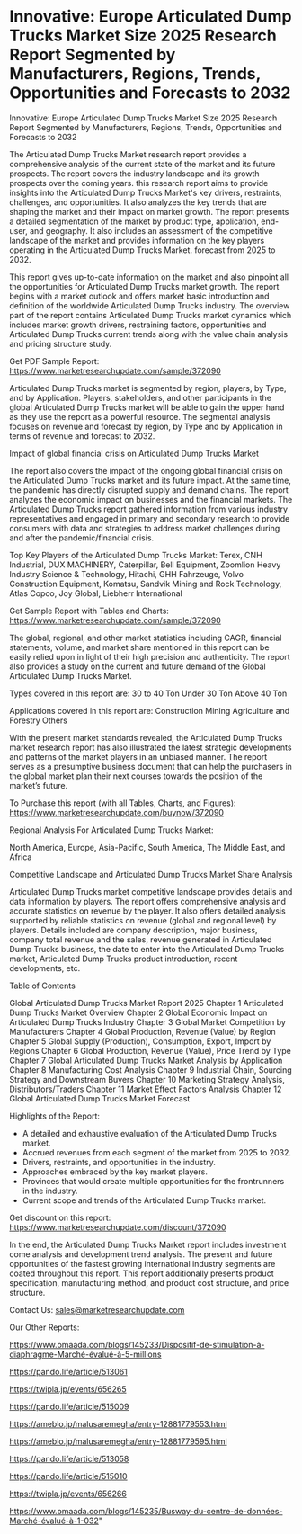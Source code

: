 # Innovative: Europe Articulated Dump Trucks Market Size 2025 Research Report Segmented by Manufacturers, Regions, Trends, Opportunities and Forecasts to 2032
 Innovative: Europe Articulated Dump Trucks Market Size 2025 Research Report Segmented by Manufacturers, Regions, Trends, Opportunities and Forecasts to 2032

The Articulated Dump Trucks Market research report provides a comprehensive analysis of the current state of the market and its future prospects. The report covers the industry landscape and its growth prospects over the coming years. this research report aims to provide insights into the Articulated Dump Trucks Market's key drivers, restraints, challenges, and opportunities. It also analyzes the key trends that are shaping the market and their impact on market growth. The report presents a detailed segmentation of the market by product type, application, end-user, and geography. It also includes an assessment of the competitive landscape of the market and provides information on the key players operating in the Articulated Dump Trucks Market. forecast from 2025 to 2032.

This report gives up-to-date information on the market and also pinpoint all the opportunities for Articulated Dump Trucks market growth. The report begins with a market outlook and offers market basic introduction and definition of the worldwide Articulated Dump Trucks industry. The overview part of the report contains Articulated Dump Trucks market dynamics which includes market growth drivers, restraining factors, opportunities and Articulated Dump Trucks current trends along with the value chain analysis and pricing structure study.

Get PDF Sample Report: https://www.marketresearchupdate.com/sample/372090

Articulated Dump Trucks market is segmented by region, players, by Type, and by Application. Players, stakeholders, and other participants in the global Articulated Dump Trucks market will be able to gain the upper hand as they use the report as a powerful resource. The segmental analysis focuses on revenue and forecast by region, by Type and by Application in terms of revenue and forecast to 2032.

Impact of global financial crisis on Articulated Dump Trucks Market

The report also covers the impact of the ongoing global financial crisis on the Articulated Dump Trucks market and its future impact. At the same time, the pandemic has directly disrupted supply and demand chains. The report analyzes the economic impact on businesses and the financial markets. The Articulated Dump Trucks report gathered information from various industry representatives and engaged in primary and secondary research to provide consumers with data and strategies to address market challenges during and after the pandemic/financial crisis.

Top Key Players of the Articulated Dump Trucks Market:
Terex, CNH Industrial, DUX MACHINERY, Caterpillar, Bell Equipment, Zoomlion Heavy Industry Science & Technology, Hitachi, GHH Fahrzeuge, Volvo Construction Equipment, Komatsu, Sandvik Mining and Rock Technology, Atlas Copco, Joy Global, Liebherr International


Get Sample Report with Tables and Charts: https://www.marketresearchupdate.com/sample/372090

The global, regional, and other market statistics including CAGR, financial statements, volume, and market share mentioned in this report can be easily relied upon in light of their high precision and authenticity. The report also provides a study on the current and future demand of the Global Articulated Dump Trucks Market.

Types covered in this report are:
30 to 40 Ton
Under 30 Ton
Above 40 Ton


Applications covered in this report are:
Construction
Mining
Agriculture and Forestry
Others


With the present market standards revealed, the Articulated Dump Trucks market research report has also illustrated the latest strategic developments and patterns of the market players in an unbiased manner. The report serves as a presumptive business document that can help the purchasers in the global market plan their next courses towards the position of the market’s future.

To Purchase this report (with all Tables, Charts, and Figures): https://www.marketresearchupdate.com/buynow/372090

Regional Analysis For Articulated Dump Trucks Market:

North America, Europe, Asia-Pacific, South America, The Middle East, and Africa

Competitive Landscape and Articulated Dump Trucks Market Share Analysis

Articulated Dump Trucks market competitive landscape provides details and data information by players. The report offers comprehensive analysis and accurate statistics on revenue by the player. It also offers detailed analysis supported by reliable statistics on revenue (global and regional level) by players. Details included are company description, major business, company total revenue and the sales, revenue generated in Articulated Dump Trucks business, the date to enter into the Articulated Dump Trucks market, Articulated Dump Trucks product introduction, recent developments, etc.

Table of Contents

Global Articulated Dump Trucks Market Report 2025
Chapter 1 Articulated Dump Trucks Market Overview
Chapter 2 Global Economic Impact on Articulated Dump Trucks Industry
Chapter 3 Global Market Competition by Manufacturers
Chapter 4 Global Production, Revenue (Value) by Region
Chapter 5 Global Supply (Production), Consumption, Export, Import by Regions
Chapter 6 Global Production, Revenue (Value), Price Trend by Type
Chapter 7 Global Articulated Dump Trucks Market Analysis by Application
Chapter 8 Manufacturing Cost Analysis
Chapter 9 Industrial Chain, Sourcing Strategy and Downstream Buyers
Chapter 10 Marketing Strategy Analysis, Distributors/Traders
Chapter 11 Market Effect Factors Analysis
Chapter 12 Global Articulated Dump Trucks Market Forecast

Highlights of the Report:

- A detailed and exhaustive evaluation of the Articulated Dump Trucks market.
- Accrued revenues from each segment of the market from 2025 to 2032.
- Drivers, restraints, and opportunities in the industry.
- Approaches embraced by the key market players.
- Provinces that would create multiple opportunities for the frontrunners in the industry.
- Current scope and trends of the Articulated Dump Trucks market.

Get discount on this report: https://www.marketresearchupdate.com/discount/372090

In the end, the Articulated Dump Trucks Market report includes investment come analysis and development trend analysis. The present and future opportunities of the fastest growing international industry segments are coated throughout this report. This report additionally presents product specification, manufacturing method, and product cost structure, and price structure.

Contact Us:
sales@marketresearchupdate.com

Our Other Reports:

https://www.omaada.com/blogs/145233/Dispositif-de-stimulation-à-diaphragme-Marché-évalué-à-5-millions

https://pando.life/article/513061

https://twipla.jp/events/656265

https://pando.life/article/515009

https://ameblo.jp/malusaremegha/entry-12881779553.html

https://ameblo.jp/malusaremegha/entry-12881779595.html

https://pando.life/article/513058

https://pando.life/article/515010

https://twipla.jp/events/656266

https://www.omaada.com/blogs/145235/Busway-du-centre-de-données-Marché-évalué-à-1-032"
